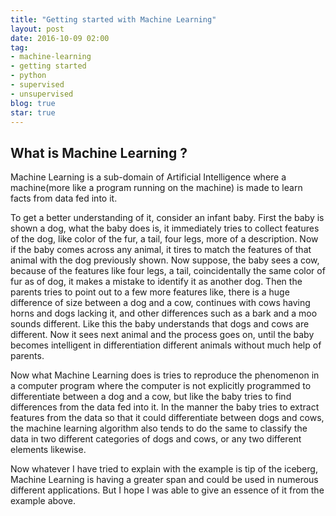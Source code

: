 ```yaml
---
title: "Getting started with Machine Learning"
layout: post
date: 2016-10-09 02:00
tag:
- machine-learning
- getting started
- python
- supervised
- unsupervised
blog: true
star: true
---
```


## What is Machine Learning ?
Machine Learning is a sub-domain of Artificial Intelligence where a machine(more like a program running on the machine) is made to learn facts from data fed into it.

To get a better understanding of it, consider an infant baby. First the baby is shown a dog, what the baby does is, it immediately tries to collect features of the dog, like color of the fur, a tail, four legs, more of a description. Now if the baby comes across any animal, it tires to match the features of that animal with the dog previously shown. Now suppose, the baby sees a cow, because of the features like four legs, a tail, coincidentally the same color of fur as of dog, it makes a mistake to identify it as another dog. Then the parents tries to point out to a few more features like, there is a huge difference of size between a dog and a cow, continues with cows having horns and dogs lacking it, and other differences such as a bark and a moo sounds different. Like this the baby understands that dogs and cows are different. Now it sees next animal and the process goes on, until the baby becomes intelligent in differentiation different animals without much help of parents.

Now what Machine Learning does is tries to reproduce the phenomenon in a computer program where the computer is not explicitly programmed to differentiate between a dog and a cow, but like the baby tries to find differences from the data fed into it. In the manner the baby tries to extract features from the data so that it could differentiate between dogs and cows, the machine learning algorithm also tends to do the same to classify the data in two different categories of dogs and cows, or any two different elements likewise.

Now whatever I have tried to explain with the example is tip of the iceberg, Machine Learning is having a greater span and could be used in numerous different applications. But I hope I was able to give an essence of it from the example above.

